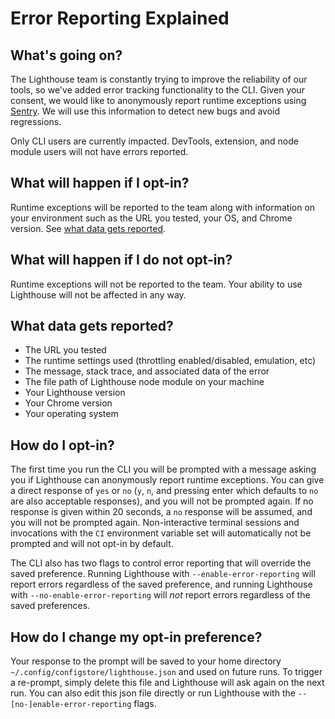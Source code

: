 # Error Reporting Explained

## What's going on?

The Lighthouse team is constantly trying to improve the reliability of our tools, so we've added error tracking functionality to the CLI. Given your consent, we would like to anonymously report runtime exceptions using [Sentry](https://sentry.io/welcome/). We will use this information to detect new bugs and avoid regressions.

Only CLI users are currently impacted. DevTools, extension, and node module users will not have errors reported.

## What will happen if I opt-in?
Runtime exceptions will be reported to the team along with information on your environment such as the URL you tested, your OS, and Chrome version. See [what data gets reported](#what-data-gets-reported).

## What will happen if I do not opt-in?
Runtime exceptions will not be reported to the team. Your ability to use Lighthouse will not be affected in any way.

## What data gets reported?

* The URL you tested
* The runtime settings used (throttling enabled/disabled, emulation, etc)
* The message, stack trace, and associated data of the error
* The file path of Lighthouse node module on your machine
* Your Lighthouse version
* Your Chrome version
* Your operating system

## How do I opt-in?
The first time you run the CLI you will be prompted with a message asking you if Lighthouse can anonymously report runtime exceptions. You can give a direct response of `yes` or `no` (`y`, `n`, and pressing enter which defaults to `no` are also acceptable responses), and you will not be prompted again. If no response is given within 20 seconds, a `no` response will be assumed, and you will not be prompted again. Non-interactive terminal sessions and invocations with the `CI` environment variable set will automatically not be prompted and will not opt-in by default.

The CLI also has two flags to control error reporting that will override the saved preference. Running Lighthouse with `--enable-error-reporting` will report errors regardless of the saved preference, and running Lighthouse with `--no-enable-error-reporting` will *not* report errors regardless of the saved preferences.

## How do I change my opt-in preference?
Your response to the prompt will be saved to your home directory `~/.config/configstore/lighthouse.json` and used on future runs. To trigger a re-prompt, simply delete this file and Lighthouse will ask again on the next run. You can also edit this json file directly or run Lighthouse with the `--[no-]enable-error-reporting` flags.
